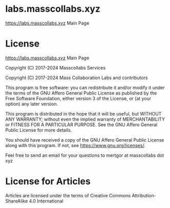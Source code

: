 # labs.masscollabs.xyz

https://labs.masscollabs.xyz Main Page

# License

https://labs.masscollabs.xyz Main Page

Copyright (C) 2017-2024 Masscollabs Services

Copyright (C) 2017-2024 Mass Collaboration Labs and contributors

This program is free software: you can redistribute it and/or modify
it under the terms of the GNU Affero General Public License as published
by the Free Software Foundation, either version 3 of the License, or
(at your option) any later version.

This program is distributed in the hope that it will be useful,
but WITHOUT ANY WARRANTY; without even the implied warranty of
MERCHANTABILITY or FITNESS FOR A PARTICULAR PURPOSE.  See the
GNU Affero General Public License for more details.

You should have received a copy of the GNU Affero General Public License
along with this program.  If not, see <https://www.gnu.org/licenses/>.

Feel free to send an email for your questions to mertgor at masscollabs dot xyz 

# License for Articles

Articles are licensed under the terms of Creative Commons Attribution-ShareAlike 4.0 International
